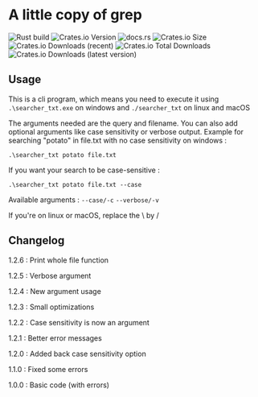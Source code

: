 # A little copy of grep

![Rust build](https://github.com/Raphdf201/minigrep/actions/workflows/rust.yml/badge.svg)
![Crates.io Version](https://img.shields.io/crates/v/searcher_txt)
![docs.rs](https://img.shields.io/docsrs/searcher_txt)
![Crates.io Size](https://img.shields.io/crates/size/searcher_txt)
![Crates.io Downloads (recent)](https://img.shields.io/crates/dr/searcher_txt)
![Crates.io Total Downloads](https://img.shields.io/crates/d/searcher_txt)
![Crates.io Downloads (latest version)](https://img.shields.io/crates/dv/searcher_txt)

## Usage

This is a cli program, which means you need to execute it using `.\searcher_txt.exe` on windows and `./searcher_txt` on
linux and macOS

The arguments needed are the query and filename. You can also add optional arguments like case sensitivity or verbose
output. Example for searching "potato" in file.txt with no case sensitivity on windows :

```
.\searcher_txt potato file.txt
```

If you want your search to be case-sensitive :

```
.\searcher_txt potato file.txt --case
```

Available arguments :
`--case/-c`
`--verbose/-v`

If you're on linux or macOS, replace the \ by /

## Changelog

1.2.6 : Print whole file function

1.2.5 : Verbose argument

1.2.4 : New argument usage

1.2.3 : Small optimizations

1.2.2 : Case sensitivity is now an argument

1.2.1 : Better error messages

1.2.0 : Added back case sensitivity option

1.1.0 : Fixed some errors

1.0.0 : Basic code (with errors)
